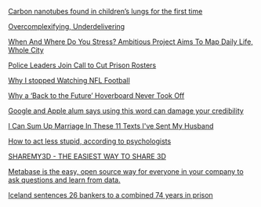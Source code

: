 <a href="https://www.newscientist.com/article/dn28370-carbon-nanotubes-found-in-childrens-lungs-for-the-first-time/" target="_blank">Carbon nanotubes found in children’s lungs for the first time</a>

<a href="http://spectrum.ieee.org/static/overcomplexifying-underdelivering" target="_blank">Overcomplexifying, Underdelivering</a>

<a href="http://commonhealth.wbur.org/2015/07/boston-stress-study" target="_blank">When And Where Do You Stress? Ambitious Project Aims To Map Daily Life, Whole City</a>

<a href="http://www.nytimes.com/2015/10/21/us/police-leaders-join-call-to-cut-prison-rosters.html" target="_blank">Police Leaders Join Call to Cut Prison Rosters</a>

<a href="http://goodmenproject.com/featured-content/i-stopped-watching-football-dg/" target="_blank">Why I stopped Watching NFL Football</a>

<a href="http://www.nytimes.com/2015/10/22/business/why-a-back-to-the-future-hoverboard-never-took-off.html" target="_blank">Why a ‘Back to the Future’ Hoverboard Never Took Off</a>

<a href="http://www.businessinsider.com/former-google-exec-says-this-word-can-damage-your-credibility-2015-6?IR=T" target="_blank">Google and Apple alum says using this word can damage your credibility</a>

<a href="http://www.yourtango.com/2014239933/lol-11-sad-but-true-married-people-texts-ive-sent-my-husband?utm_source=goodmenproject.com&utm_medium=referral&utm_campaign=pubexchange_facebook" target="_blank">I Can Sum Up Marriage In These 11 Texts I've Sent My Husband</a>

<a href="http://www.washingtonpost.com/news/wonkblog/wp/2015/10/19/how-to-act-less-stupid-according-to-psychologists/" target="_blank">How to act less stupid, according to psychologists</a>

<a href="https://sharemy3d.com/" target="_blank">SHAREMY3D - THE EASIEST WAY TO SHARE 3D</a>

<a href="http://www.metabase.com/" target="_blank">Metabase is the easy, open source way for everyone in your company to ask questions and learn from data.</a>

<a href="http://usuncut.com/world/iceland-sentences-26-bankers-to-a-combined-74-years-in-prison/" target="_blank">Iceland sentences 26 bankers to a combined 74 years in prison</a>
